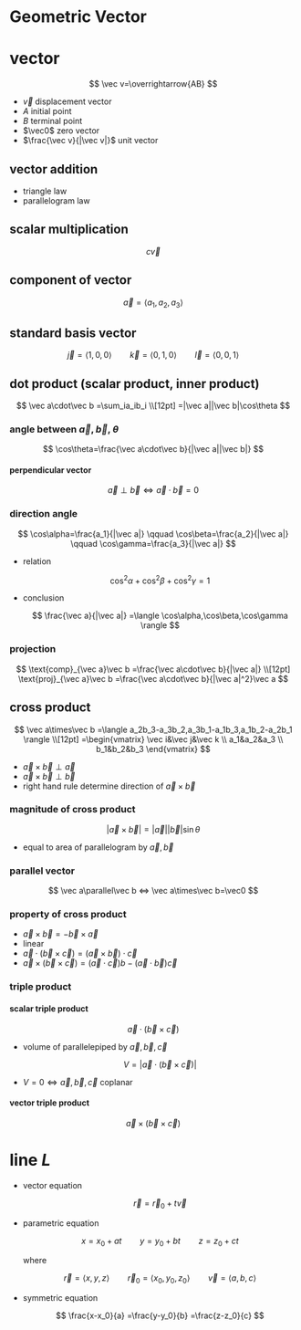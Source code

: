 # Geometric Vector

# vector

$$
\vec v=\overrightarrow{AB}
$$

- $\vec v$ displacement vector
- $A$ initial point
- $B$ terminal point
- $\vec0$ zero vector
- $\frac{\vec v}{|\vec v|}$ unit vector

## vector addition

- triangle law
- parallelogram law

## scalar multiplication

$$
c\vec v
$$

## component of vector

$$
\vec a=\langle a_1,a_2,a_3 \rangle
$$

## standard basis vector

$$
\vec j=\langle 1,0,0 \rangle
\qquad
\vec k=\langle 0,1,0 \rangle
\qquad
\vec l=\langle 0,0,1 \rangle
$$

## dot product (scalar product, inner product)

$$
\vec a\cdot\vec b
=\sum_ia_ib_i
\\[12pt]
=|\vec a||\vec b|\cos\theta
$$

### angle between $\vec a,\vec b$, $\theta$

$$
\cos\theta=\frac{\vec a\cdot\vec b}{|\vec a||\vec b|}
$$

#### perpendicular vector

$$
\vec a\perp\vec b
⇔ \vec a\cdot\vec b=0
$$

### direction angle

$$
\cos\alpha=\frac{a_1}{|\vec a|}
\qquad
\cos\beta=\frac{a_2}{|\vec a|}
\qquad
\cos\gamma=\frac{a_3}{|\vec a|}
$$

- relation

    $$
    \cos^2\alpha+\cos^2\beta+\cos^2\gamma=1
    $$

- conclusion

    $$
    \frac{\vec a}{|\vec a|}
    =\langle \cos\alpha,\cos\beta,\cos\gamma \rangle
    $$

### projection

$$
\text{comp}_{\vec a}\vec b
=\frac{\vec a\cdot\vec b}{|\vec a|}
\\[12pt]
\text{proj}_{\vec a}\vec b
=\frac{\vec a\cdot\vec b}{|\vec a|^2}\vec a
$$

## cross product

$$
\vec a\times\vec b
=\langle a_2b_3-a_3b_2,a_3b_1-a_1b_3,a_1b_2-a_2b_1 \rangle
\\[12pt]
=\begin{vmatrix}
    \vec i&\vec j&\vec k
    \\
    a_1&a_2&a_3
    \\
    b_1&b_2&b_3
\end{vmatrix}
$$

- $\vec a\times\vec b\perp\vec a$
- $\vec a\times\vec b\perp\vec b$
- right hand rule determine direction of $\vec a\times\vec b$

### magnitude of cross product

$$
|\vec a\times\vec b|=|\vec a||\vec b|\sin\theta
$$

- equal to area of parallelogram by $\vec a,\vec b$

### parallel vector

$$
\vec a\parallel\vec b
⇔ \vec a\times\vec b=\vec0
$$

### property of cross product

- $\vec a\times\vec b=-\vec b\times\vec a$
- linear
- $\vec a\cdot(\vec b\times\vec c)
    =(\vec a\times\vec b)\cdot\vec c$
- $\vec a\times(\vec b\times\vec c)
    =(\vec a\cdot\vec c)b-(\vec a\cdot\vec b)\vec c$

### triple product

#### scalar triple product

$$
\vec a\cdot(\vec b\times\vec c)
$$

- volume of parallelepiped by $\vec a,\vec b,\vec c$

    $$
    V=|\vec a\cdot(\vec b\times\vec c)|
    $$

- $V=0 ⇔ \vec a,\vec b,\vec c$ coplanar

#### vector triple product

$$
\vec a\times(\vec b\times\vec c)
$$

# line $L$

- vector equation

    $$
    \vec r=\vec r_0+t\vec v
    $$

- parametric equation

    $$
    x=x_0+at
    \qquad
    y=y_0+bt
    \qquad
    z=z_0+ct
    $$

    where

    $$
    \vec r=\langle x,y,z \rangle
    \qquad
    \vec r_0=\langle x_0,y_0,z_0 \rangle
    \qquad
    \vec v=\langle a,b,c \rangle
    $$

- symmetric equation

    $$
    \frac{x-x_0}{a}
    =\frac{y-y_0}{b}
    =\frac{z-z_0}{c}
    $$
